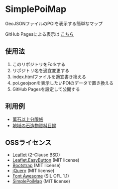 # SimplePoiMap
GeoJSONファイルのPOIを表示する簡単なマップ

GitHub Pagesによる表示は [こちら](https://midoriit.github.io/SimplePoiMap/)

## 使用法

1. このリポジトリをForkする
2. リポジトリ名を適宜変更する
3. index.htmlファイルを適宜書き換える
4. poi.geojsonを表示したいPOIのデータで置き換える
5. GitHub Pagesを設定して公開する

## 利用例

* [萬石以上分限帳](https://midoriit.github.io/mangoku/)
* [地域の石造物資料目録](https://midoriit.github.io/booklist/)
 
## OSSライセンス

* [Leaflet](https://leafletjs.com/) (2-Clause BSD)
* [Leaflet.EasyButton](https://github.com/CliffCloud/Leaflet.EasyButton) (MIT license)
* [Bootstrap](https://getbootstrap.com/) (MIT license)
* [jQuery](https://jquery.com/) (MIT license)
* [Font Awesome](https://fortawesome.github.io/Font-Awesome/) (SIL OFL 1.1)
* [SimplePoiMap](https://github.com/midoriit/SimplePoiMap) (MIT license)

